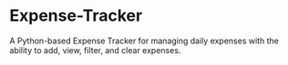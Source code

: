 ﻿# Expense-Tracker
A Python-based Expense Tracker for managing daily expenses with the ability to add, view, filter, and clear expenses.
